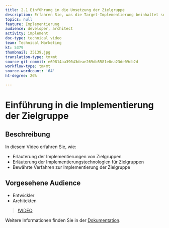 ```yaml
---
title: 2.1 Einführung in die Umsetzung der Zielgruppe
description: Erfahren Sie, was die Target-Implementierung beinhaltet sowie Technologien zur Target-Implementierung und Best Practices zur Target-Implementierung
topics: null
feature: Implementierung
audience: developer, architect
activity: implement
doc-type: technical video
team: Technical Marketing
kt: 5379
thumbnail: 35139.jpg
translation-type: tm+mt
source-git-commit: e69814aa39043deae269db5581e0ea23de09cb2d
workflow-type: tm+mt
source-wordcount: '64'
ht-degree: 26%

---
```



# Einführung in die Implementierung der Zielgruppe

## Beschreibung

In diesem Video erfahren Sie, wie:

* Erläuterung der Implementierungen von Zielgruppen
* Erläuterung der Implementierungstechnologien für Zielgruppen
* Bewährte Verfahren zur Implementierung der Zielgruppe

## Vorgesehene Audience

* Entwickler
* Architekten

>[!VIDEO](https://video.tv.adobe.com/v/35139/?quality=12)

Weitere Informationen finden Sie in der [Dokumentation](https://docs.adobe.com/content/help/en/target/using/implement-target/implementing-target.html).
